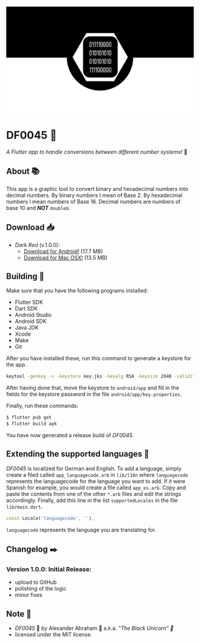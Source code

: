 <p align="center">
 <img src="https://github.com/iamtheblackunicorn/df0045/raw/main/assets/images/banner.png"/>
</p>

# DF0045 :eagle:

*A Flutter app to handle conversions between different number systems!* :eagle:

## About :books:

This app is a graphic tool to convert binary and hexadecimal numbers into decimal numbers. By binary numbers I mean of Base 2. By hexadecimal numbers I mean numbers of Base 16. Decimal numbers are numbers of base 10 and ***NOT*** `double`s.

## Download :inbox_tray:

- *Dark Red* (v.1.0.0):
  - [Download for Android!](https://github.com/iamtheblackunicorn/df0045/releases/download/v.1.0.0/DF0045-v1.0.0-DarkRed-Release.apk) (17.7 MB)
  - [Download for Mac OSX!](https://github.com/iamtheblackunicorn/df0045/releases/download/v.1.0.0/DF0045-v1.0.0-DarkRed-Release.app.zip) (13.5 MB)

## Building :hammer:

Make sure that you have the following programs installed:

- Flutter SDK
- Dart SDK
- Android Studio
- Android SDK
- Java JDK
- Xcode
- Make
- Git

After you have installed these, run this command to generate a keystore for the app.

```bash
keytool -genkey -v -keystore key.jks -keyalg RSA -keysize 2048 -validity 10000 -alias key
```

After having done that, move the keystore to `android/app` and fill in the fields for the keystore password in the file `android/app/key.properties`.

Finally, run these commands:

```bash
$ flutter pub get
$ flutter build apk
```

You have now generated a release build of *DF0045*.

## Extending the supported languages :book:

*DF0045* is localized for German and English. To add a language, simply create a filed called `app_languagecode.arb` in `lib/l10n` where `languagecode` represents the languagecode for the language you want to add. If it were Spanish for example, you would create a file called `app_es.arb`.
Copy and paste the contents from one of the other `*.arb` files and edit the strings accordingly.
Finally, add this line in the list `supportedLocales` in the file `lib/main.dart`.

```dart
const Locale('languagecode', ''),
```

`languagecode` represents the language you are translating for.

## Changelog :black_nib:

### Version 1.0.0: Initial Release:

- upload to GitHub
- polishing of the logic
- minor fixes

## Note :scroll:

- *DF0045* :eagle: by Alexander Abraham :black_heart: a.k.a. *"The Black Unicorn" :unicorn:*
- licensed under the MIT license.
